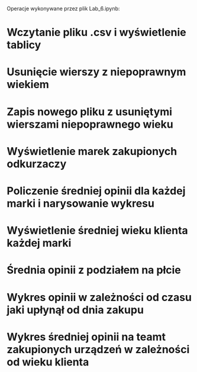Operacje wykonywane przez plik Lab_6.ipynb:

# Wczytanie pliku .csv i wyświetlenie tablicy

# Usunięcie wierszy z niepoprawnym wiekiem

# Zapis nowego pliku z usuniętymi wierszami niepoprawnego wieku

# Wyświetlenie marek zakupionych odkurzaczy

# Policzenie średniej opinii dla każdej marki i narysowanie wykresu

# Wyświetlenie średniej wieku klienta każdej marki

# Średnia opinii z podziałem na płcie

# Wykres opinii w zależności od czasu jaki upłynął od dnia zakupu

# Wykres średniej opinii na teamt zakupionych urządzeń w zależności od wieku klienta